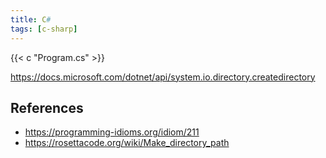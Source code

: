 ```yaml
---
title: C#
tags: [c-sharp]
---
```


{{< c "Program.cs" >}}

<https://docs.microsoft.com/dotnet/api/system.io.directory.createdirectory>

## References

- <https://programming-idioms.org/idiom/211>
- <https://rosettacode.org/wiki/Make_directory_path>
